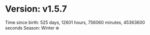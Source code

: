 # Version: v1.5.7
Time since birth: 525 days, 12601 hours, 756060 minutes, 45363600 seconds
Season: Winter ❄️
